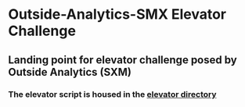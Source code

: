 # Outside-Analytics-SMX Elevator Challenge

## Landing point for elevator challenge posed by Outside Analytics (SXM)

### The elevator script is housed in the [elevator directory](https://github.com/Mchenore/Outside-Analytics-SMX/tree/main/elevator)
